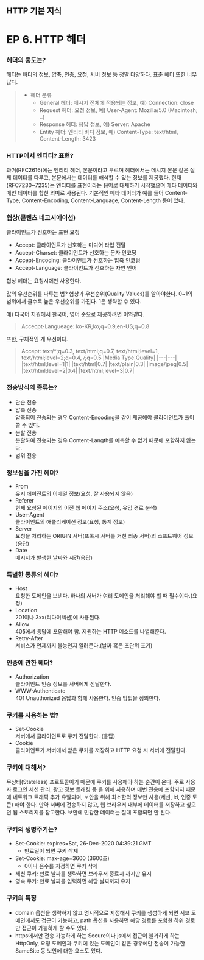 ## HTTP 기본 지식
# EP 6. HTTP 헤더

### 헤더의 용도는?
헤더는 바디의 정보, 압축, 인증, 요청, 서버 정보 등 정말 다양하다. 표준 헤더 또한 너무 많다.

> - 헤더 분류
>   - General 헤더: 메시지 전체에 적용되는 정보, 예) Connection: close
>   - Request 헤더: 요청 정보, 예) User-Agent: Mozilla/5.0 (Macintosh; ..)
>   - Response 헤더: 응답 정보, 예) Server: Apache
>   - Entity 헤더: 엔티티 바디 정보, 예) Content-Type: text/html, Content-Length: 3423

### HTTP에서 엔티티? 표현?
과거(RFC2616)에는 엔티티 헤더, 본문이라고 부르며 헤더에서는 메시지 본문 같은 실제 데이터를 다루고, 본문에서는 데이터를 해석할 수 있는 정보를 제공했다. 현재(RFC7230~7235)는 엔티티를 표현이라는 용어로 대체하기 시작했으며 메타 데이터와 메인 데이터를 합친 의미로 사용된다. 기본적인 메타 데이터가 예를 들어 Content-Type, Content-Encoding, Content-Language, Content-Length 등이 있다.

### 협상(콘텐츠 네고시에이션)

클라이언트가 선호하는 표현 요청

- Accept: 클라이언트가 선호하는 미디어 타입 전달
- Accept-Charset: 클라이언트가 선호하는 문자 인코딩
- Accept-Encoding: 클라이언트가 선호하는 압축 인코딩
- Accept-Language: 클라이언트가 선호하는 자연 언어

협상 헤더는 요청시에만 사용한다.


값의 우선순위를 다루는 법?
협상과 우선순위(Quality Values)를 알아야한다. 0~1의 범위에서 클수록 높은 우선순위를 가진다. 1은 생략할 수 있다.

예) 다국어 지원에서 한국어, 영어 순으로 제공하려면 이와같다.  
> Accecpt-Langueage: ko-KR;ko;q=0.9,en-US;q=0.8

또한, 구체적인 게 우선이다.

> Accept: text/*;q=0.3, text/html;q=0.7, text/html;level=1, text/html;level=2;q=0.4, */*;q=0.5
> |Media Type|Quality|
> |---|---|
> |text/html;level=1|1|
> |text/html|0.7|
> |text/plain|0.3|
> |image/jpeg|0.5|
> |text/html;level=2|0.4|
> |text/html;level=3|0.7|

### 전송방식의 종류는?
- 단순 전송
- 압축 전송  
압축되어 전송되는 경우 Content-Encoding을 같이 제공해야 클라이언트가 풀어쓸 수 있다.
- 분할 전송  
분할하여 전송되는 경우 Content-Langth를 예측할 수 없기 때문에 포함하지 않는다.
- 범위 전송

### 정보성을 가진 헤더?

- From  
유저 에이전트의 이메일 정보(요청, 잘 사용되지 않음)
- Referer  
현재 요청된 페이지의 이전 웹 페이지 주소(요청, 유입 경로 분석)
- User-Agent  
클라이언트의 애플리케이션 정보(요청, 통계 정보)
- Server  
요청을 처리하는 ORIGIN 서버(프록시 서버를 거친 최종 서버)의 소프트웨어 정보(응답)
- Date  
메시지가 발생한 날짜와 시간(응답)

### 특별한 종류의 헤더?
- Host  
요청한 도메인을 보낸다. 하나의 서버가 여러 도메인을 처리해야 할 때 필수이다.(요청)
- Location  
201이나 3xx(리다이렉션)에 사용된다.
- Allow  
405에서 응답에 포함해야 함. 지원하는 HTTP 메소드를 나열해준다.
- Retry-After  
서비스가 언제까지 불능인지 알려준다.(날짜 혹은 초단위 표기)

### 인증에 관한 헤더?

- Authorization  
클라이언트 인증 정보를 서버에게 전달한다.
- WWW-Authenticate  
401 Unauthorized 응답과 함께 사용한다. 인증 방법을 정의한다.

### 쿠키를 사용하는 법?

- Set-Cookie  
서버에서 클라이언트로 쿠키 전달한다. (응답)
- Cookie  
클라이언트가 서버에서 받은 쿠키를 저장하고 HTTP 요청 시 서버에 전달한다.

### 쿠키에 대해서?
무상태(Stateless) 프로토콜이기 때문에 쿠키를 사용해야 하는 순간이 온다. 주로 사용자 로그인 세션 관리, 광고 정보 트래킹 등 을 위해 사용하며 매번 전송에 포함되지 때문에 네트워크 트래픽 추가 유발되며, 보안을 위해 최소한의 정보만 사용(세션, id, 인증 토큰) 해야 한다. 만약 서버에 전송하지 않고, 웹 브라우저 내부에 데이터를 저장하고 싶으면 웹 스토리지를 참고한다. 보안에 민감한 데이터는 절대 포함되면 안 된다.

### 쿠키의 생명주기는?
- Set-Cookie: expires=Sat, 26-Dec-2020 04:39:21 GMT
    - 만료일이 되면 쿠키 삭제
- Set-Cookie: max-age=3600 (3600초)
    - 0이나 음수를 지정하면 쿠키 삭제
- 세션 쿠키: 만료 날짜를 생략하면 브라우저 종료시 까지만 유지
- 영속 쿠키: 만료 날짜를 입력하면 해당 날짜까지 유지

### 쿠키의 특징
- domain 옵션을 생략하지 않고 명시적으로 지정해서 쿠키를 생성하게 되면 서브 도메인에서도 접근이 가능하고, path 옵션을 사용하면 해당 경로를 포함한 하위 경로만 접근이 가능하게 할 수도 있다.
- https에서만 전송 가능하게 하는 Secure이나 js에서 접근이 불가하게 하는 HttpOnly, 요청 도메인과 쿠키에 있는 도메인이 같은 경우에만 전송이 가능한 SameSite 등 보안에 대한 요소도 있다.